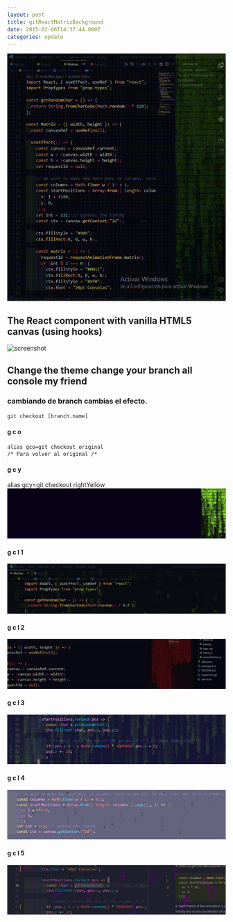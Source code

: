 ```yaml
---
layout: post
title: gitReactMatrizBackground
date: 2015-02-06T14:37:44.000Z
categories: update
---
```


<img src="/images/fulls/rightyellow.gif" class="fit image">

## The React component with vanilla HTML5 canvas (using hooks)

![screenshot](/images/fulls/screenshot.gif)
##  Change the theme change your branch all console my friend

### cambiando de branch cambias el efecto.
```
git checkout [branch.name]
```

#### g c o
```
alias gco=git checkout original  
/* Para volver al original /*
``` 

#### g c y
alias gcy=git checkout rightYellow
![screenshot](/images/fulls/rightyellowTrim.jpg)

#### g c l 1
![screenshot](/images/fulls/gcl1.png)

#### g c l 2
![screenshot](/images/fulls/gcl2.png)

#### g c l 3
![screenshot](/images/fulls/gcl3.png)

#### g c l 4
![screenshot](/images/fulls/gcl4.jpg)

#### g c l 5
![screenshot](/images/fulls/gcl5.png)
